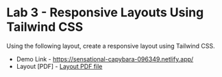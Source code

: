 # Lab 3 - Responsive Layouts Using Tailwind CSS

Using the following layout, create a responsive layout using Tailwind CSS.

- Demo Link - https://sensational-capybara-096349.netlify.app/
- Layout [PDF] - [Layout PDF file](./Layout.pdf)
